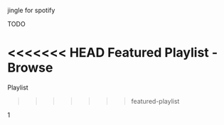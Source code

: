 jingle
for spotify

TODO

<<<<<<< HEAD
Featured Playlist - Browse
=======
Playlist
>>>>>>> featured-playlist


1